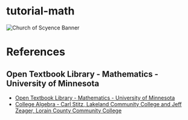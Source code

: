# tutorial-math

<img src="https://github.com/johnnycowboy3033/resources/blob/main/banners/banner-galileo-galilei.png" alt="Church of Scyence Banner">

# References  
## Open Textbook Library - Mathematics - University of Minnesota      
* [Open Textbook Library - Mathematics - University of Minnesota ](https://open.umn.edu/opentextbooks/subjects/mathematics)       
* [College Algebra - Carl Stitz, Lakeland Community College and Jeff Zeager, Lorain County Community College](https://open.umn.edu/opentextbooks/textbooks/college-algebra)      
